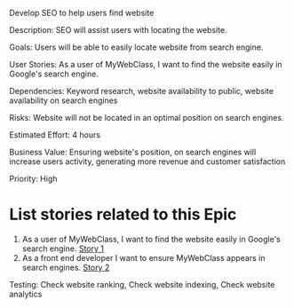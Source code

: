 Develop SEO to help users find website

Description: SEO will assist users with locating the website.

Goals: Users will be able to easily locate website from search engine.

User Stories: As a user of MyWebClass, I want to find the website easily in Google's search engine.

Dependencies: Keyword research, website availability to public, website availability on search engines 

Risks: Website will not be located in an optimal position on search engines.

Estimated Effort: 4 hours

Business Value: Ensuring website's position, on search engines will increase users activity, generating more revenue and customer satisfaction

Priority: High

# List stories related to this Epic
1. As a user of MyWebClass, I want to find the website easily in Google's search engine. [Story 1](Stories/WebCreateStories1.md)
2. As a front end developer I want to ensure MyWebClass appears in search engines. [Story 2](Stories/WebCreateStories2.md)

Testing: Check website ranking, Check website indexing, Check website analytics